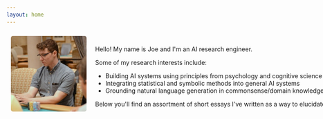 ```yaml
---
layout: home
---
```


<div style="display: flex; margin-bottom: 40px;">
  <div style="width: 175px; height: 175px; margin: 10px; flex-shrink: 0;">
    <img src="/assets/img/headshot.jpeg" style="border-radius: 5px;" />
  </div>
  <div style="margin: auto 0 auto 10px; white-space: nowrap;">
    <p>Hello! My name is Joe and I'm an AI research engineer.</p>
    <p>
      <p>Some of my research interests include:</p>
      <ul style="margin-bottom: 0px;">
        <li>Building AI systems using principles from psychology and cognitive science</li>
        <li>Integrating statistical and symbolic methods into general AI systems</li>
        <li>Grounding natural language generation in commonsense/domain knowledge</li>
      </ul>
    </p>
    <div>Below you'll find an assortment of short essays I've written as a way to elucidate my thoughts on artificial intelligence.</div>
  </div>
</div>

